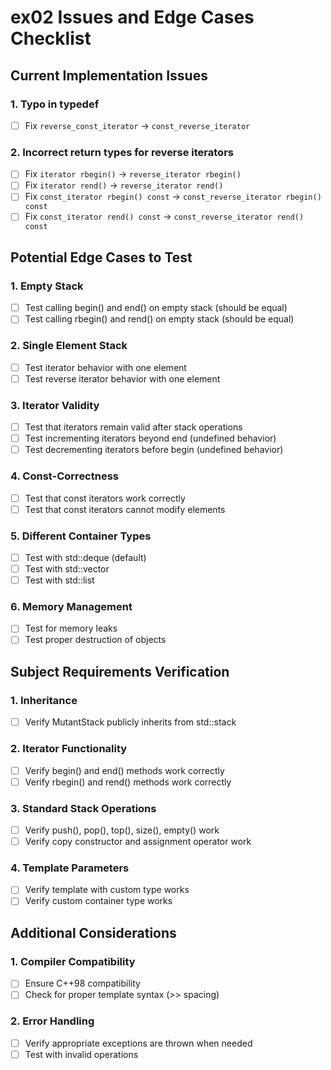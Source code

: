 # ex02 Issues and Edge Cases Checklist

## Current Implementation Issues

### 1. Typo in typedef
- [ ] Fix `reverse_const_iterator` -> `const_reverse_iterator`

### 2. Incorrect return types for reverse iterators
- [ ] Fix `iterator rbegin()` -> `reverse_iterator rbegin()`
- [ ] Fix `iterator rend()` -> `reverse_iterator rend()`
- [ ] Fix `const_iterator rbegin() const` -> `const_reverse_iterator rbegin() const`
- [ ] Fix `const_iterator rend() const` -> `const_reverse_iterator rend() const`

## Potential Edge Cases to Test

### 1. Empty Stack
- [ ] Test calling begin() and end() on empty stack (should be equal)
- [ ] Test calling rbegin() and rend() on empty stack (should be equal)

### 2. Single Element Stack
- [ ] Test iterator behavior with one element
- [ ] Test reverse iterator behavior with one element

### 3. Iterator Validity
- [ ] Test that iterators remain valid after stack operations
- [ ] Test incrementing iterators beyond end (undefined behavior)
- [ ] Test decrementing iterators before begin (undefined behavior)

### 4. Const-Correctness
- [ ] Test that const iterators work correctly
- [ ] Test that const iterators cannot modify elements

### 5. Different Container Types
- [ ] Test with std::deque (default)
- [ ] Test with std::vector
- [ ] Test with std::list

### 6. Memory Management
- [ ] Test for memory leaks
- [ ] Test proper destruction of objects

## Subject Requirements Verification

### 1. Inheritance
- [ ] Verify MutantStack publicly inherits from std::stack

### 2. Iterator Functionality
- [ ] Verify begin() and end() methods work correctly
- [ ] Verify rbegin() and rend() methods work correctly

### 3. Standard Stack Operations
- [ ] Verify push(), pop(), top(), size(), empty() work
- [ ] Verify copy constructor and assignment operator work

### 4. Template Parameters
- [ ] Verify template with custom type works
- [ ] Verify custom container type works

## Additional Considerations

### 1. Compiler Compatibility
- [ ] Ensure C++98 compatibility
- [ ] Check for proper template syntax (>> spacing)

### 2. Error Handling
- [ ] Verify appropriate exceptions are thrown when needed
- [ ] Test with invalid operations